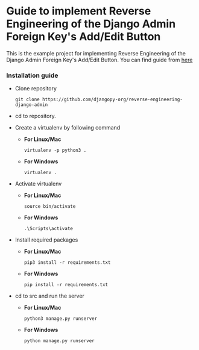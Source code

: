# Guide to implement Reverse Engineering of the Django Admin Foreign Key's Add/Edit Button
This is the example project for implementing Reverse Engineering of the Django Admin Foreign Key's Add/Edit Button. You can find guide from [here](https://djangopy.org/how-to/reverse-engineering-of-the-django-admin-foreign-keys-addedit-button/)



### Installation guide
- Clone repository

	`
	git clone https://github.com/djangopy-org/reverse-engineering-django-admin
	`

- cd to repository.

- Create a virtualenv by following command
	- **For Linux/Mac**
	
		`
		virtualenv -p python3 .
		`

	- **For Windows**

		`
			virtualenv .
		`

- Activate virtualenv

	- **For Linux/Mac**
	
		`
			source bin/activate
		`

	- **For Windows**

		`
			.\Scripts\activate
		`

- Install required packages

	- **For Linux/Mac**
		
		`
			pip3 install -r requirements.txt
		`

	- **For Windows**

		`
			pip install -r requirements.txt
		`

- cd to src and run the server
	
	- **For Linux/Mac**
		
		`
			python3 manage.py runserver
		`

	- **For Windows**

		`
			python manage.py runserver
		`
